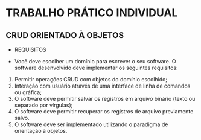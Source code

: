 # TRABALHO PRÁTICO INDIVIDUAL
## CRUD ORIENTADO À OBJETOS

- REQUISITOS
* Você deve escolher um domínio para escrever o seu software. O software desenvolvido deve implementar os seguintes requisitos:
1. Permitir operações CRUD com objetos do domínio escolhido;
2. Interação com usuário através de uma interface de linha de comandos ou gráfica;
3. O software deve permitir salvar os registros em arquivo binário (texto ou separado por
vírgulas);
4. O software deve permitir recuperar os registros de arquivo previamente salvo.
5. O software deve ser implementado utilizando o paradigma de orientação à objetos.
